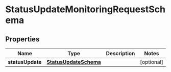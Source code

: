 
# StatusUpdateMonitoringRequestSchema

## Properties
Name | Type | Description | Notes
------------ | ------------- | ------------- | -------------
**statusUpdate** | [**StatusUpdateSchema**](StatusUpdateSchema.md) |  |  [optional]



